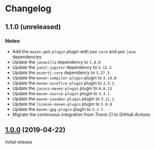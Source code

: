 # Changelog

## 1.1.0 (unreleased)

### Notes
- Add the `maven-pmd-plugin` plugin with `pmd-core` and `pmd-java` dependencies
- Update the `javanilla` dependency to `1.8.0`
- Update the `junit-jupiter` dependency to `5.12.2`
- Update the `assertj-core` dependency to `3.27.3`
- Update the `maven-compiler-plugin` plugin to `3.14.0`
- Update the `maven-surefire-plugin` plugin to `3.5.3`
- Update the `jacoco-maven-plugin` plugin to `0.8.13`
- Update the `maven-source-plugin` plugin to `3.3.1`
- Update the `maven-javadoc-plugin` plugin to `3.11.2`
- Update the `license-maven-plugin` plugin to `5.0.0`
- Update the `maven-gpg-plugin` plugin to `3.2.7`
- Migrate the continuous integration from _Travis CI_ to _GitHub Actions_

## [1.0.0](https://github.com/AlexisJehan/DsvMender/releases/tag/v1.0.0) (2019-04-22)
Initial release